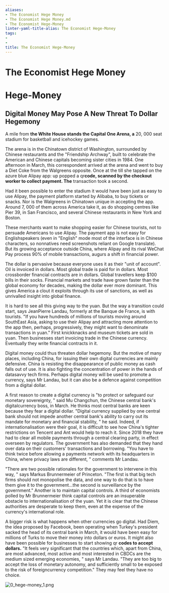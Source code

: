 ```yaml
---
aliases:
- The Economist Hege Money
- The Economist Hege Money.md
- The Economist Hege-Money
linter-yaml-title-alias: The Economist Hege-Money
tags:
- 
- 
title: The Economist Hege-Money
---
```

# The Economist Hege Money

# Hege-Money

## Digital Money May Pose A New Threat To Dollar Hegemony

A mile from **the White House stands the Capital One Arena,  a** 20, 000 seat stadium for basketball and icehockey games.

The arena is in the Chinatown district of Washington,  surrounded by Chinese restaurants and the "Friendship Archway",  built to celebrate the American and Chinese capitals becoming sister cities in 1984. One afternoon in March,  this correspondent arrived at the arena and went to buy a Diet Coke from the Walgreens opposite. Once at the till she tapped on the azure blue Alipay app: up popped a qr**code,  scanned by the checkout worker to collect payment. The** transaction took a second.

Had it been possible to enter the stadium it would have been just as easy to use Alipay,  the payment platform started by Alibaba,  to buy tickets or snacks. Nor is the Walgreens in Chinatown unique in accepting the app. Around 7, 000 of them across America take it,  as do shopping centres like Pier 39,  in San Francisco,  and several Chinese restaurants in New York and Boston.

These merchants want to make shopping easier for Chinese tourists,  not to persuade Americans to use Alipay. The payment app is not easy for Englishspeakers (even in "English" mode most of the interface is in Chinese characters,  so nonnatives need screenshots reliant on Google translate). But its growing acceptance outside China,  where Alipay and its rival WeChat Pay process 90% of mobile transactions,  augurs a shift in financial power.

The dollar is pervasive because everyone uses it as their "unit of account". Oil is invoiced in dollars. Most global trade is paid for in dollars. Most crossborder financial contracts are in dollars. Global travellers keep $100 bills in their socks. Financial markets and trade have grown faster than the global economy for decades,  making the dollar ever more dominant. This gives America a clout it exploits through its use of sanctions,  as well as unrivalled insight into global finance.

It is hard to see all this giving way to the yuan. But the way a transition could start,  says JeanPierre Landau,  formerly at the Banque de France,  is with tourists. "If you have hundreds of millions of tourists moving around SouthEast Asia,  asking to use their Alipay and attracting more attention to the app then,  perhaps,  progressively,  they might want to denominate transactions in yuan." First knickknacks and museum tickets are sold in yuan. Then businesses start invoicing trade in the Chinese currency. Eventually they write financial contracts in it.

Digital money could thus threaten dollar hegemony. But the motive of many places,  including China,  for issuing their own digital currencies are mainly defensive. China is resisting the disappearance of public money as cash falls out of use. It is also fighting the concentration of power in the hands of datasavvy tech firms. Perhaps digital money will be used to promote a currency,  says Mr Landau,  but it can also be a defence against competition from a digital dollar.

A first reason to create a digital currency is "to protect or safeguard our monetary sovereignty, " said Mu Changchun,  the Chinese central bank's digitalcurrency boss,  in March. He thinks most central banks are keen because they fear a digital dollar. "Digital currency supplied by one central bank should not impede another central bank's ability to carry out its mandate for monetary and financial stability, " he said.
Indeed,  if internationalisation were their goal,  it is difficult to see how China's tighter restrictions on Tencent and Ant would help to reach it. Since 2018 they have had to clear all mobile payments through a central clearing party,  in effect overseen by regulators. The government has also demanded that they hand over data on their customers' transactions and borrowing. "You have to think twice before allowing a payments network with its headquarters in China,  where privacy laws are different, " comments Mr Landau.

"There are two possible rationales for the government to intervene in this way, " says Markus Brunnermeier of Princeton. "The first is that big tech firms should not monopolise the data,  and one way to do that is to have them give it to the government…the second is surveillance by the government." Another is to maintain capital controls. A third of economists polled by Mr Brunnermeier think capital controls are an insuperable obstacle to internationalisation of the yuan. Yet it is clear that the Chinese authorities are desperate to keep them,  even at the expense of the currency's international role.

A bigger risk is what happens when other currencies go digital. Had Diem,  the idea proposed by Facebook,  been operating when Turkey's president sacked the head of its central bank in March,  it would have been easy for millions of Turks to move their money into dollars or euros. It might also have been possible for businesses to start showing qr **codes to accept dollars.** "It feels very significant that the countries which,  apart from China,  are most advanced,  most active and most interested in CBDCs are the medium sized emerging economies, " says Mr Landau. "They are too big to accept the loss of monetary autonomy,  and sufficiently small to be exposed to the risk of foreigncurrency competition." They may feel they have no choice.

![0_hege-money_1.png](0_hege-money_1.png)
